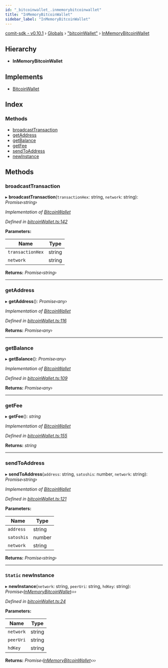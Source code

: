 ```yaml
---
id: "_bitcoinwallet_.inmemorybitcoinwallet"
title: "InMemoryBitcoinWallet"
sidebar_label: "InMemoryBitcoinWallet"
---
```


[comit-sdk - v0.10.1](../index.md) › [Globals](../globals.md) › ["bitcoinWallet"](../modules/_bitcoinwallet_.md) › [InMemoryBitcoinWallet](_bitcoinwallet_.inmemorybitcoinwallet.md)

## Hierarchy

* **InMemoryBitcoinWallet**

## Implements

* [BitcoinWallet](../interfaces/_bitcoinwallet_.bitcoinwallet.md)

## Index

### Methods

* [broadcastTransaction](_bitcoinwallet_.inmemorybitcoinwallet.md#broadcasttransaction)
* [getAddress](_bitcoinwallet_.inmemorybitcoinwallet.md#getaddress)
* [getBalance](_bitcoinwallet_.inmemorybitcoinwallet.md#getbalance)
* [getFee](_bitcoinwallet_.inmemorybitcoinwallet.md#getfee)
* [sendToAddress](_bitcoinwallet_.inmemorybitcoinwallet.md#sendtoaddress)
* [newInstance](_bitcoinwallet_.inmemorybitcoinwallet.md#static-newinstance)

## Methods

###  broadcastTransaction

▸ **broadcastTransaction**(`transactionHex`: string, `network`: string): *Promise‹string›*

*Implementation of [BitcoinWallet](../interfaces/_bitcoinwallet_.bitcoinwallet.md)*

*Defined in [bitcoinWallet.ts:142](https://github.com/comit-network/comit-js-sdk/blob/9af15bb/src/bitcoinWallet.ts#L142)*

**Parameters:**

Name | Type |
------ | ------ |
`transactionHex` | string |
`network` | string |

**Returns:** *Promise‹string›*

___

###  getAddress

▸ **getAddress**(): *Promise‹any›*

*Implementation of [BitcoinWallet](../interfaces/_bitcoinwallet_.bitcoinwallet.md)*

*Defined in [bitcoinWallet.ts:116](https://github.com/comit-network/comit-js-sdk/blob/9af15bb/src/bitcoinWallet.ts#L116)*

**Returns:** *Promise‹any›*

___

###  getBalance

▸ **getBalance**(): *Promise‹any›*

*Implementation of [BitcoinWallet](../interfaces/_bitcoinwallet_.bitcoinwallet.md)*

*Defined in [bitcoinWallet.ts:109](https://github.com/comit-network/comit-js-sdk/blob/9af15bb/src/bitcoinWallet.ts#L109)*

**Returns:** *Promise‹any›*

___

###  getFee

▸ **getFee**(): *string*

*Implementation of [BitcoinWallet](../interfaces/_bitcoinwallet_.bitcoinwallet.md)*

*Defined in [bitcoinWallet.ts:155](https://github.com/comit-network/comit-js-sdk/blob/9af15bb/src/bitcoinWallet.ts#L155)*

**Returns:** *string*

___

###  sendToAddress

▸ **sendToAddress**(`address`: string, `satoshis`: number, `network`: string): *Promise‹string›*

*Implementation of [BitcoinWallet](../interfaces/_bitcoinwallet_.bitcoinwallet.md)*

*Defined in [bitcoinWallet.ts:121](https://github.com/comit-network/comit-js-sdk/blob/9af15bb/src/bitcoinWallet.ts#L121)*

**Parameters:**

Name | Type |
------ | ------ |
`address` | string |
`satoshis` | number |
`network` | string |

**Returns:** *Promise‹string›*

___

### `Static` newInstance

▸ **newInstance**(`network`: string, `peerUri`: string, `hdKey`: string): *Promise‹[InMemoryBitcoinWallet](_bitcoinwallet_.inmemorybitcoinwallet.md)‹››*

*Defined in [bitcoinWallet.ts:24](https://github.com/comit-network/comit-js-sdk/blob/9af15bb/src/bitcoinWallet.ts#L24)*

**Parameters:**

Name | Type |
------ | ------ |
`network` | string |
`peerUri` | string |
`hdKey` | string |

**Returns:** *Promise‹[InMemoryBitcoinWallet](_bitcoinwallet_.inmemorybitcoinwallet.md)‹››*
